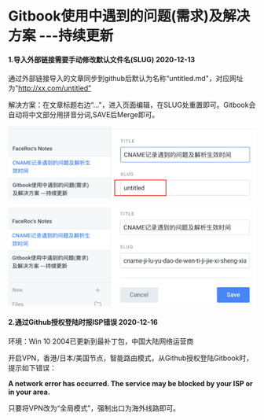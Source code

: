 # Gitbook使用中遇到的问题\(需求\)及解决方案 ---持续更新

#### 1.导入外部链接需要手动修改默认文件名\(SLUG\) 2020-12-13

通过外部链接导入的文章同步到github后默认为名称“untitled.md"，对应网址为”http://xx.com/untitled”

解决方案：在文章标题右边“..."，进入页面编辑，在SLUG处重置即可。Gitbook会自动将中文部分用拼音分词,SAVE后Merge即可。

![&#x5916;&#x90E8;&#x94FE;&#x63A5;&#x5BFC;&#x5165;&#x7684;&#x6587;&#x7AE0;SLUG&#x503C;&#x4E3A;untitled](.gitbook/assets/image%20%287%29.png)

![&#x590D;&#x5236;&#x7C98;&#x8D34;TITLE&#x5230;SLUG&#x6846;&#xFF0C;&#x81EA;&#x52A8;&#x62FC;&#x97F3;&#x5206;&#x8BCD;&#xFF0C;&#x975E;&#x5E38;&#x65B9;&#x4FBF;](.gitbook/assets/image%20%283%29.png)

#### 2.通过Github授权登陆时报ISP错误 2020-12-16

环境：Win 10 2004已更新到最补丁包，中国大陆网络运营商

开启VPN，香港/日本/美国节点，智能路由模式，从Github授权登陆Gitbook时，提示如下错误：

**A network error has occurred. The service may be blocked by your ISP or in your area.**

只要将VPN改为“全局模式”，强制出口为海外线路即可。



